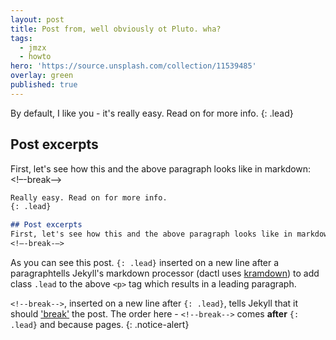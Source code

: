 ```yaml
---
layout: post
title: Post from, well obviously ot Pluto. wha?
tags:
  - jmzx
  - howto
hero: 'https://source.unsplash.com/collection/11539485'
overlay: green
published: true
---
```


By default, I like you - it's really easy. Read on for more info.
{: .lead}

## Post excerpts
First, let's see how this and the above paragraph looks like in markdown:
<!–-break-–>
```markdown
Really easy. Read on for more info.
{: .lead}

## Post excerpts
First, let's see how this and the above paragraph looks like in markdown:
<!–-break-–>
```
As you can see this post.
`{: .lead}` inserted on a new line after a paragraphtells Jekyll's markdown processor (dactl uses [kramdown](https://kramdown.gettalong.org/)) to add class `.lead` to the above `<p>` tag which results in a leading paragraph.

`<!--break-->`, inserted on a
new line after `{: .lead}`, tells Jekyll
that it should ['break'](https://unsplash.com/collections/11528826/jamaica)
the post. The order here - `<!--break-->` comes **after** `{: .lead}` and because pages.
{: .notice-alert}
